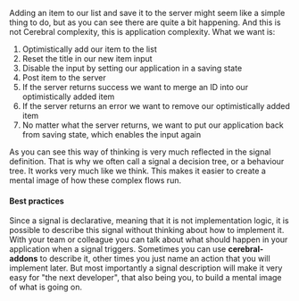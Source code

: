 Adding an item to our list and save it to the server might seem like a simple thing to do, but as you can see there are quite a bit happening. And this is not Cerebral complexity, this is application complexity. What we want is:

1. Optimistically add our item to the list
2. Reset the title in our new item input
3. Disable the input by setting our application in a saving state
4. Post item to the server
5. If the server returns success we want to merge an ID into our optimistically added item
6. If the server returns an error we want to remove our optimistically added item
7. No matter what the server returns, we want to put our application back from saving state, which enables the input again

As you can see this way of thinking is very much reflected in the signal definition. That is why we often call a signal a decision tree, or a behaviour tree. It works very much like we think. This makes it easier to create a mental image of how these complex flows run.

#### Best practices
Since a signal is declarative, meaning that it is not implementation logic, it is possible to describe this signal without thinking about how to implement it. With your team or colleague you can talk about what should happen in your application when a signal triggers. Sometimes you can use **cerebral-addons** to describe it, other times you just name an action that you will implement later. But most importantly a signal description will make it very easy for "the next developer", that also being you, to build a mental image of what is going on.
